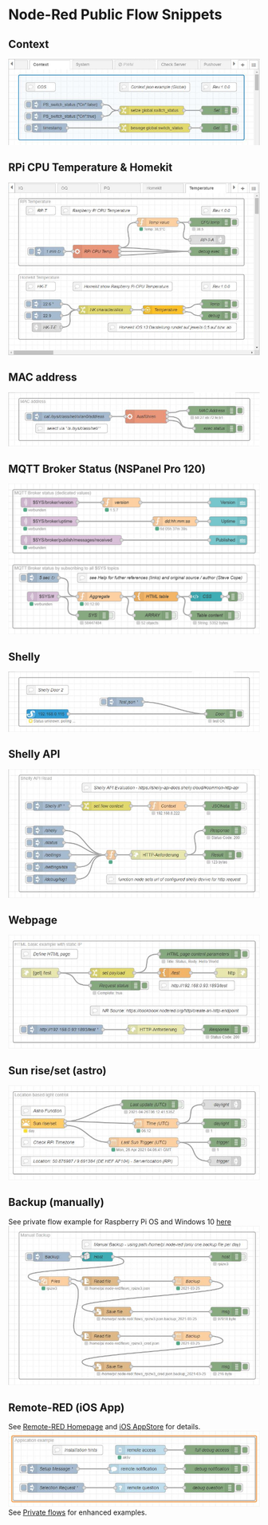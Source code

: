 # Node-Red Public Flow Snippets

## Context
[![COS](Context-Global_flows.jpg)](Context-Global_flows.json)  

## RPi CPU Temperature & Homekit
[![HK](RPi-Temp_Homekit_flows.jpg)](RPi-Temp_Homekit_flows.json)  

## MAC address
[![MAC](RPiZW3_MAC-address_flows.jpg)](RPiZW3_MAC-address_flows.json)  

## MQTT Broker Status (NSPanel Pro 120)
[![MQTT](flows_mqtt_broker-status-nspanel120pro-landscape.png)](flows_mqtt_broker-status-nspanel120pro-landscape.json)  

## Shelly
[![Shelly](RPiZW2_Shelly_2021-02-26_flows.jpg)](RPiZW2_Shelly_2021-02-26_flows.json)  

## Shelly API
[![Shelly](flows_Shelly-API.jpg)](flows_Shelly-API.json)  

## Webpage
[![HTML](flows_webpage_tab.jpg)](flows_webpage_tab.json)  

## Sun rise/set (astro)
[![Sun](flows_sun_tab.jpg)](flows_sun_tab.json)  

## Backup (manually)
See private flow example for Raspberry Pi OS and Windows 10 [here](https://github.com/griemide/NR/blob/main/flows/readme.md)  
[![BAK](flows_Backup.jpg)](flows_Backup.json)   

## Remote-RED (iOS App)
See [Remote-RED Homepage](https://www.remote-red.com/de/home/) and [iOS AppStore](https://apps.apple.com/de/app/remote-red/id1529777665) for details.  
[![RED](flows_Remote-RED.jpg)](flows_Remote-RED.json)   
See [Private flows](https://github.com/griemide/NR/tree/main/flows) for enhanced examples.  
